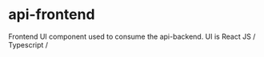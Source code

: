 # api-frontend
Frontend UI component used to consume the api-backend. UI is React JS / Typescript /
